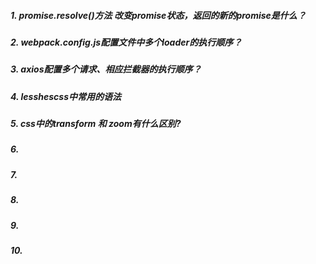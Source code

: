 ##### 1. promise.resolve()方法 改变promise状态，返回的新的promise是什么？ #####
##### 2. webpack.config.js配置文件中多个loader的执行顺序？ #####
##### 3. axios配置多个请求、相应拦截器的执行顺序？ #####
##### 4. lesshescss中常用的语法 #####
##### 5. css中的transform 和 zoom有什么区别? #####
##### 6. #####
##### 7. #####
##### 8. #####
##### 9. #####
##### 10. #####
